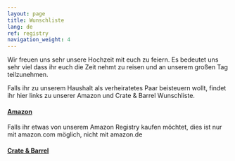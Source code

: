 ```yaml
---
layout: page
title: Wunschliste
lang: de
ref: registry
navigation_weight: 4
---
```


Wir freuen uns sehr unsere Hochzeit mit euch zu feiern. Es bedeutet uns sehr viel dass ihr euch die Zeit nehmt zu reisen und an unserem großen Tag teilzunehmen. 

Falls ihr zu unserem Haushalt als verheiratetes Paar beisteuern wollt, findet ihr hier links zu unserer Amazon und Crate & Barrel Wunschliste. 

#### [Amazon](https://www.amazon.com/wedding/matt-geiger-laura-de-young-eggenthal-july-2018/registry/1C0KASQ7O1MGA)

Falls ihr etwas von unserem Amazon Registry kaufen möchtet, dies ist nur mit amazon.com möglich, nicht mit amazon.de

#### [Crate & Barrel](https://www.crateandbarrel.com/gift-registry/laura-matt-de-young/r5499365)